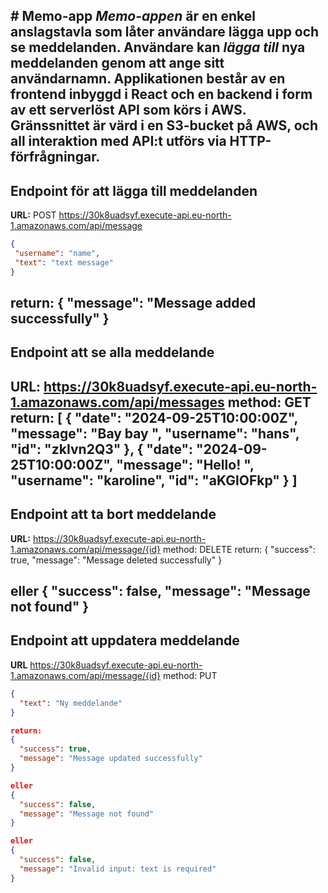 #  **M e m o - a p p** 
 
*Memo-appen* är en enkel anslagstavla som låter användare lägga upp och se meddelanden. Användare kan *lägga till* nya meddelanden genom att ange sitt användarnamn. Applikationen består av en frontend inbyggd i React och en backend i form av ett serverlöst API som körs i AWS. Gränssnittet är värd i en S3-bucket på AWS, och all interaktion med API:t utförs via HTTP-förfrågningar.
---

## Endpoint för att lägga till meddelanden
 **URL:** POST https://30k8uadsyf.execute-api.eu-north-1.amazonaws.com/api/message
 ```json
{
  "username": "name",
  "text": "text message"
}
```
return: 
{
	"message": "Message added successfully"
}
 ---

 ## Endpoint att se alla meddelande
  **URL:**    https://30k8uadsyf.execute-api.eu-north-1.amazonaws.com/api/messages
  method: GET
  return:
  [
	{
		"date": "2024-09-25T10:00:00Z",
		"message": "Bay bay ",
		"username": "hans",
		"id": "zkIvn2Q3"
	},
	{
		"date": "2024-09-25T10:00:00Z",
		"message": "Hello! ",
		"username": "karoline",
		"id": "aKGlOFkp"
	}
]
---

## Endpoint att ta bort meddelande
 **URL:**    https://30k8uadsyf.execute-api.eu-north-1.amazonaws.com/api/message/{id}
method: DELETE
return: 
{
  "success": true,
  "message": "Message deleted successfully"
}

eller
{
  "success": false,
  "message": "Message not found"
}
---

## Endpoint att uppdatera meddelande
**URL**  https://30k8uadsyf.execute-api.eu-north-1.amazonaws.com/api/message/{id}
method: PUT

```json
{
  "text": "Ny meddelande"
}

return:
{
  "success": true,
  "message": "Message updated successfully"
}

eller
{
  "success": false,
  "message": "Message not found"
}

eller
{
  "success": false,
  "message": "Invalid input: text is required"
}
